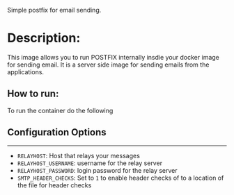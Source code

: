 Simple postfix for email sending.
# Description:
This image allows you to run POSTFIX internally insdie your docker image for sending email. It is a server side image for sending emails from the applications.

## How to run:

To run the container do the following

## Configuration Options
-----------
* `RELAYHOST`: Host that relays your messages
* `RELAYHOST_USERNAME`: username for the relay server
* `RELAYHOST_PASSWORD`: login password for the relay server
* `SMTP_HEADER_CHECKS`: Set to `1` to enable header checks of to a location of the file for header checks